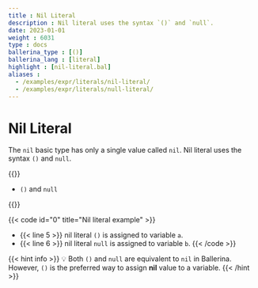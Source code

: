 ```yaml
---
title : Nil Literal
description : Nil literal uses the syntax `()` and `null`.
date: 2023-01-01
weight : 6031
type : docs
ballerina_type : [()]
ballerina_lang : [literal]
highlight : [nil-literal.bal]
aliases : 
  - /examples/expr/literals/nil-literal/
  - /examples/expr/literals/null-literal/
---
```


# Nil Literal

The `nil` basic type has only a single value called `nil`. Nil literal uses the syntax `()` and `null`.

<!--more-->
{{<md class="syntax">}}

* `()` and `null`

{{</md>}}

{{< code id="0" title="Nil literal example" >}}
* {{< line 5 >}} nil literal `()` is assigned to variable `a`.
* {{< line 6 >}} nil literal `null` is assigned to variable `b`.
{{< /code >}}

{{< hint info >}}
💡 Both `()` and `null` are equivalent to `nil` in Ballerina. However, `()` is the preferred way to assign **nil** value to a variable.
{{< /hint >}}

